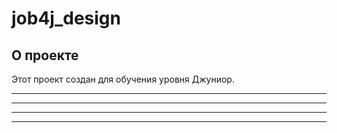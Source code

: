 # job4j_design

## О проекте

Этот проект создан для обучения уровня Джуниор.

*************************************************
*************************************************
*************************************************
*************************************************